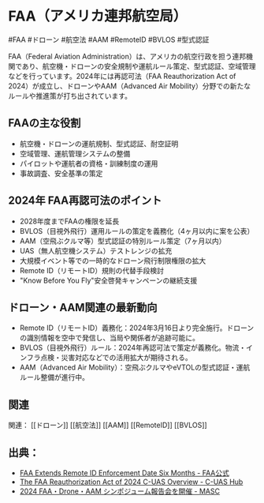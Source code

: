 # FAA（アメリカ連邦航空局）

#FAA #ドローン #航空法 #AAM #RemoteID #BVLOS #型式認証

FAA（Federal Aviation Administration）は、アメリカの航空行政を担う連邦機関であり、航空機・ドローンの安全規制や運航ルール策定、型式認証、空域管理などを行っています。2024年には再認可法（FAA Reauthorization Act of 2024）が成立し、ドローンやAAM（Advanced Air Mobility）分野での新たなルールや推進策が打ち出されています。

## FAAの主な役割
- 航空機・ドローンの運航規制、型式認証、耐空証明
- 空域管理、運航管理システムの整備
- パイロットや運航者の資格・訓練制度の運用
- 事故調査、安全基準の策定

## 2024年 FAA再認可法のポイント
- 2028年度までFAAの権限を延長
- BVLOS（目視外飛行）運用ルールの策定を義務化（4ヶ月以内に案を公表）
- AAM（空飛ぶクルマ等）型式認証の特別ルール策定（7ヶ月以内）
- UAS（無人航空機システム）テストレンジの拡充
- 大規模イベント等での一時的なドローン飛行制限権限の拡大
- Remote ID（リモートID）規則の代替手段検討
- "Know Before You Fly"安全啓発キャンペーンの継続支援

## ドローン・AAM関連の最新動向
- Remote ID（リモートID）義務化：2024年3月16日より完全施行。ドローンの識別情報を空中で発信し、当局や関係者が追跡可能に。
- BVLOS（目視外飛行）ルール：2024年再認可法で策定が義務化。物流・インフラ点検・災害対応などでの活用拡大が期待される。
- AAM（Advanced Air Mobility）：空飛ぶクルマやeVTOLの型式認証・運航ルール整備が進行中。

## 関連
関連： [[ドローン]] [[航空法]] [[AAM]] [[RemoteID]] [[BVLOS]]

## 出典：
- [FAA Extends Remote ID Enforcement Date Six Months - FAA公式](https://www.faa.gov/newsroom/faa-extends-remote-id-enforcement-date-six-months)
- [The FAA Reauthorization Act of 2024 C-UAS Overview - C-UAS Hub](https://cuashub.com/en/content/the-faa-reauthorization-act-of-2024-c-uas-overview/)
- [2024 FAA・Drone・AAM シンポジューム報告会を開催 - MASC](https://masc-jp.com/secretariat/news/5972/)
